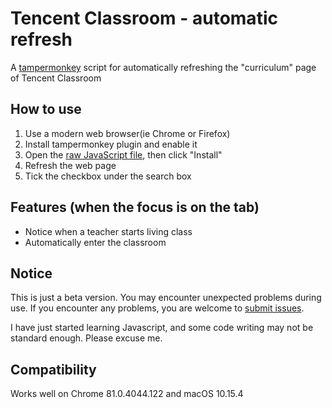 # Tencent Classroom - automatic refresh

A [tampermonkey](https://www.tampermonkey.net/) script for automatically refreshing the "curriculum" page of Tencent Classroom

## How to use

1. Use a modern web browser(ie Chrome or Firefox)
2. Install tampermonkey plugin and enable it
3. Open the [raw JavaScript file](https://github.com/Richard-Zheng/Tencent-Classroom-automatic-refresh/raw/master/Tencent-Classroom-automatic-refresh.user.js), then click "Install"
4. Refresh the web page
5. Tick the checkbox under the search box

## Features (when the focus is on the tab)

- Notice when a teacher starts living class
- Automatically enter the classroom

## Notice

This is just a beta version. You may encounter unexpected problems during use. If you encounter any problems, you are welcome to [submit issues](https://github.com/Richard-Zheng/Tencent-Classroom-automatic-refresh/issues).

I have just started learning Javascript, and some code writing may not be standard enough. Please excuse me.

## Compatibility

Works well on Chrome 81.0.4044.122 and macOS 10.15.4